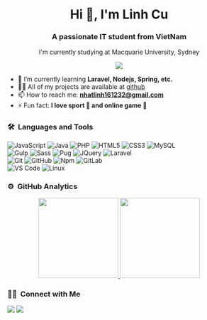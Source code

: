 <h1 align="center">Hi 👋, I'm Linh Cu</h1>
<h3 align="center">A passionate IT student from VietNam</h3>
<p align="center">I'm currently studying at Macquarie University, Sydney</p>
	
<p align="center">
  <img src="https://komarev.com/ghpvc/?username=hoanglonggap00&color=brightgreen&style=plastic">
</p>

- 🌱 I’m currently learning **Laravel, Nodejs, Spring, etc.**
- 👨‍💻 All of my projects are available at [github](https://github.com/hoanglonggap00?tab=repositories)
- 📫 How to reach me: **nhatlinh161232@gmail.com**
- ⚡ Fun fact: **I love sport 🏀 and online game 🔫**

### 🛠 &nbsp;Languages and Tools

![JavaScript](https://img.shields.io/badge/-JavaScript-%23F7DF1C?style=for-the-badge&logo=javascript&logoColor=000000&labelColor=%23F7DF1C&color=%23FFCE5A)
![Java](https://img.shields.io/badge/C%2B%2B-00599C?style=for-the-badge&logo=c%2B%2B&logoColor=white)
![PHP](https://img.shields.io/badge/PHP-4EA94B?style=for-the-badge&logo=php&logoColor=white)
![HTML5](https://img.shields.io/badge/-HTML5-%23E44D27?style=for-the-badge&logo=html5&logoColor=ffffff)
![CSS3](https://img.shields.io/badge/-CSS3-%231572B6?style=for-the-badge&logo=css3)
![MySQL](https://img.shields.io/badge/MySQL-4EA94B?style=for-the-badge&logo=mysql&logoColor=white)
<br>
![Gulp](https://img.shields.io/badge/Gulp-4EA94B?style=for-the-badge&logo=gulp&logoColor=white)
![Sass](https://img.shields.io/badge/-Sass-%23CC6699?style=for-the-badge&logo=sass&logoColor=ffffff)
![Pug](https://img.shields.io/badge/PUG-4EA94B?style=for-the-badge&logo=pug&logoColor=white)
![JQuery](https://img.shields.io/badge/jQuery-0769AD?style=for-the-badge&logo=jquery&logoColor=white)
![Laravel](https://img.shields.io/badge/-Lavarel-%23F05032?style=for-the-badge&logo=laravel&logoColor=%23ffffff)
<br>
![Git](https://img.shields.io/badge/-Git-%23F05032?style=for-the-badge&logo=git&logoColor=%23ffffff)
![GitHub](https://img.shields.io/badge/-GitHub-181717?style=for-the-badge&logo=github)
![Npm](https://img.shields.io/badge/-npm-CB3837?style=for-the-badge&logo=npm)
![GitLab](https://img.shields.io/badge/GitLab-4EA94B?style=for-the-badge&logo=gitlab&logoColor=white)
<br>
![VS Code](http://img.shields.io/badge/-VS%20Code-007ACC?style=for-the-badge&logo=visual-studio-code&logoColor=ffffff)
![Linux](http://img.shields.io/badge/-Linux-0078D6?style=for-the-badge&logo=linux&logoColor=ffffff)
<br/>

### ⚙️ &nbsp;GitHub Analytics

<p align="center">
  <a href="https://github.com/hoanglonggap00">
    <img height="180em" src="https://github-readme-stats.vercel.app/api?username=hoanglonggap00&show_icons=true&theme=radical&include_all_commits=true"/>
    <img height="180em" src="https://github-readme-stats-eight-theta.vercel.app/api/top-langs/?username=hoanglonggap00&layout=compact&langs_count=8&theme=algolia"/>
  </a>
</p>

### 🤝🏻 &nbsp;Connect with Me

<a href="https://www.linkedin.com/in/linh-nhat-67b105193/"><img src="https://img.shields.io/badge/-linhnhat-0077B5?style=flat&logo=Linkedin&logoColor=white"/></a>
<a href="mailto:nhatlinh161232@gmail.com"><img src="https://img.shields.io/badge/-nhatlinh161232@gmail.com-D14836?style=flat&logo=Gmail&logoColor=white"/></a>
